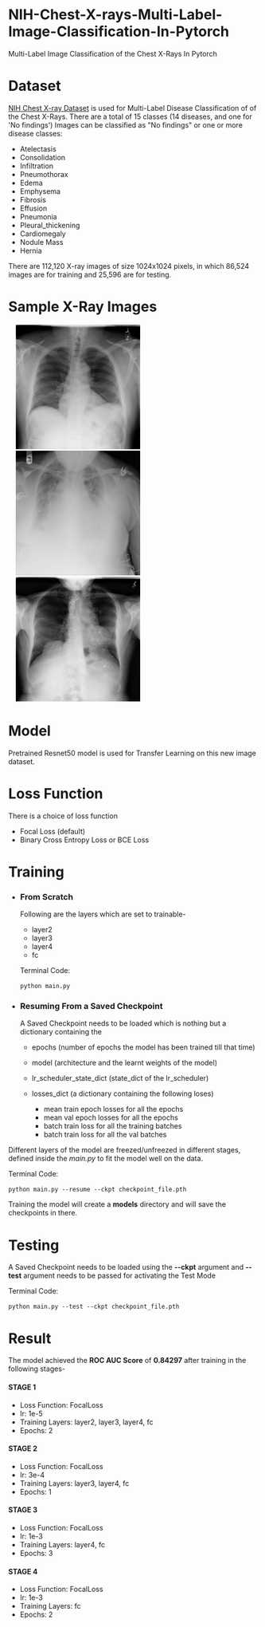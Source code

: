 # NIH-Chest-X-rays-Multi-Label-Image-Classification-In-Pytorch
Multi-Label Image Classification of the Chest X-Rays In Pytorch

# Dataset
[NIH Chest X-ray Dataset](https://www.kaggle.com/nih-chest-xrays/data#Data_Entry_2017.csv) is used for  Multi-Label Disease Classification of of the Chest X-Rays.
There are a total of 15 classes (14 diseases, and one for 'No findings')
Images can be classified as "No findings" or one or more disease classes:
* Atelectasis
* Consolidation
* Infiltration
* Pneumothorax
* Edema
* Emphysema
* Fibrosis
* Effusion
* Pneumonia
* Pleural_thickening
* Cardiomegaly
* Nodule Mass
* Hernia

There are 112,120 X-ray images of size 1024x1024 pixels, in which 86,524 images are for training and 25,596 are for testing.

# Sample X-Ray Images
<div class="row">
  <div class="column">
    <img src='/sample_xrays/Atelectasis.png' width='250' alt='Atelectasis' hspace='15'>
  </div>
  <div class="column">
    <img src='/sample_xrays/Cardiomegaly_Edema_Effusion.png' width='250' alt='Cardiomegaly | Edema | Effusion' hspace='15'>
  </div>
  <div class="column">
    <img src='/sample_xrays/No Finding.png' width='250' alt='No Finding' hspace='15'>
  </div>
</div>

# Model 
Pretrained Resnet50 model is used for Transfer Learning on this new image dataset.

# Loss Function
There is a choice of loss function
* Focal Loss (default)
* Binary Cross Entropy Loss or BCE Loss

# Training
* ### From Scratch 
    Following are the layers which are set to trainable-
    * layer2
    * layer3
    * layer4
    * fc

    Terminal Code: 
    ```
    python main.py
    ```

* ### Resuming From a Saved Checkpoint
    A Saved Checkpoint needs to be loaded which is nothing but a dictionary containing the 
    * epochs (number of epochs the model has been trained till that time)
    * model (architecture and the learnt weights of the model)
    * lr_scheduler_state_dict (state_dict of the lr_scheduler)
    * losses_dict (a dictionary containing the following loses)

      * mean train epoch losses for all the epochs
      * mean val epoch losses for all the epochs
      * batch train loss for all the training batches
      * batch train loss for all the val batches
 
Different layers of the model are freezed/unfreezed in different stages, defined inside the *main.py* to fit the model well on the data. 
 
Terminal Code: 
```
python main.py --resume --ckpt checkpoint_file.pth
```

Training the model will create a **models** directory and will save the checkpoints in there.

# Testing
A Saved Checkpoint needs to be loaded using the **--ckpt** argument and **--test** argument needs to be passed for activating the Test Mode

Terminal Code: 
```
python main.py --test --ckpt checkpoint_file.pth
```

# Result 
The model achieved the **ROC AUC Score** of **0.84297** after training in the following stages-

#### STAGE 1 
* Loss Function: FocalLoss
* lr: 1e-5
* Training Layers: layer2, layer3, layer4, fc 
* Epochs: 2

#### STAGE 2 
* Loss Function: FocalLoss
* lr: 3e-4
* Training Layers: layer3, layer4, fc 
* Epochs: 1

#### STAGE 3 
* Loss Function: FocalLoss
* lr: 1e-3
* Training Layers: layer4, fc 
* Epochs: 3

#### STAGE 4 
* Loss Function: FocalLoss
* lr: 1e-3
* Training Layers: fc 
* Epochs: 2
